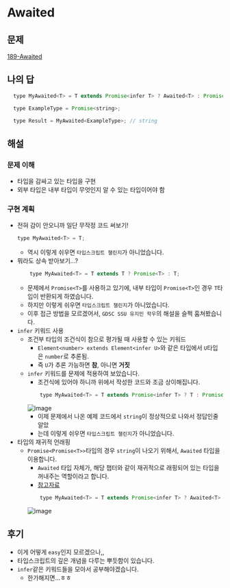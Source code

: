 # Awaited

## 문제

[189-Awaited](https://github.com/type-challenges/type-challenges/blob/main/questions/00189-easy-awaited/README.ko.md)

## 나의 답

```javascript
  type MyAwaited<T> = T extends Promise<infer T> ? Awaited<T> : Promise<T>;

  type ExampleType = Promise<string>;

  type Result = MyAwaited<ExampleType>; // string
```

## 해설

### 문제 이해

- 타입을 감싸고 있는 타입을 구현
- 외부 타입은 내부 타입이 무엇인지 알 수 있는 타입이어야 함

### 구현 계획

- 전혀 감이 안오니까 일단 무작정 코드 써보기!
  ```javascript
  type MyAwaited<T> = T;
  ```
  - 역시 이렇게 쉬우면 `타입스크립트 챌린지`가 아니었습니다.
- 뭐라도 상속 받아보기...?
  ```javascript
      type MyAwaited<T> = T extends T ? Promise<T> : T;
  ```
  - 문제에서 `Promise<T>`를 사용하고 있기에, 내부 타입이 `Promise<T>`인 경우 `T`타입이 반환되게 하였습니다.
  - 하지만 이렇게 쉬우면 `타입스크립트 챌린지`가 아니었습니다.
  - 이후 접근 방법을 모르겠어서, `GDSC SSU 유지민 학우`의 해설을 슬쩍 훔쳐봤습니다.
- `infer` 키워드 사용
  - 조건부 타입의 조건식이 참으로 평가될 때 사용할 수 있는 키워드
    - `Element<number> extends Element<infer U>`와 같은 타입에서 `U`타입은 `number`로 추론됨.
    - 즉 `U`가 추론 가능하면 **참**, 아니면 **거짓**
  - `infer` 키워드를 문제에 적용하여 보았습니다.
    - 조건식에 있어야 하니까 위에서 작성한 코드와 조금 상이해집니다.
    ```javascript
        type MyAwaited<T> = T extends Promise<infer T> ? T : Promise<T>;
    ```
    ![image](https://user-images.githubusercontent.com/44965706/202699178-b07c6e99-16b6-4126-a083-651c09a096de.png)
    - 이제 문제에서 나온 예제 코드에서 `string`이 정상적으로 나와서 정답인줄 알았
    - 는데 이렇게 쉬우면 `타입스크립트 챌린지`가 아니었습니다.
- 타입의 재귀적 언래핑
  - `Promise<Promise<T>>`타입의 경우 `string`이 나오기 위해서, `Awaited` 타입을 이용합니다.
    - `Awaited` 타입 자체가, 해당 챕터와 같이 재귀적으로 래핑되어 있는 타입을 꺼내주는 역할이라고 합니다.
    - [참고자료](https://jaeheon.kr/239)
    ```javascript
        type MyAwaited<T> = T extends Promise<infer T> ? Awaited<T> : Promise<T>;
    ```
    ![image](https://user-images.githubusercontent.com/44965706/202699024-97de380c-973f-456d-b1dd-f20674866689.png)

## 후기

- 이게 어떻게 `easy`인지 모르겠으나,,
- 타입스크립트의 깊은 개념을 다루는 뿌듯함이 있습니다.
- `infer`같은 키워드들을 모아서 공부해야겠습니다.
  - 한가해지면...ㅎㅎ
